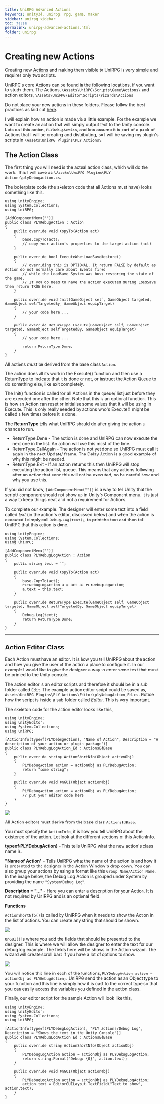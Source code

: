 ```yaml
---
title: UniRPG Advanced Actions
keywords: unity3d, unirpg, rpg, game, maker
sidebar: unirpg_sidebar
toc: false
permalink: unirpg-advanced-actions.html
folder: unirpg
---
```


[Actions]: unirpg-actions.html

Creating new Actions
====================

Creating new [Actions][] and making them visible to UniRPG is very simple and requires only two scripts.

UniRPG's core Actions can be found in the following locations, if you want to study them.
The Actions, `\Assets\UniRPG\Scripts\Game\Actions\`
and action editors, `\Assets\UniRPG\Editor\Scripts\Wizards\Actions`

Do not place your new actions in these folders. Please follow the best practices as laid out [here](unirpg-advanced.html).

I will explain how an action is made via a little example. For the example we want to create an action that will simply output text to the Unity console. Lets call this action, `PLYDebugAction`, and lets assume it is part of a pack of Actions that I will be creating and distributing, so I will be saving my plugin's scripts in `\Assets\UniRPG Plugins\PLY Actions\`.

The Action Class 
----------------
The first thing you will need is the actual action class, which will do the work. This I will save as `\Assets\UniRPG Plugins\PLY Actions\plyDebugAction.cs`.

The boilerplate code (the skeleton code that all Actions must have) looks something like this.

~~~~~~~~~~ .csharp
using UnityEngine;
using System.Collections;
using UniRPG;

[AddComponentMenu("")]
public class PLYDebugAction : Action
{
	public override void CopyTo(Action act)
	{
		base.CopyTo(act);
		// copy your action's properties to the target action (act)
	}

	public override bool ExecuteWhenLoadSaveRestore()
	{
		// overriding this is OPTIONAL. It return FALSE by default as Action do not normally care about Events fired
		// while the LoadSave System was busy restoring the state of the game.
		// If you do need to have the action executed during LoadSave then return TRUE here.
	}

	public override void Init(GameObject self, GameObject targeted, GameObject selfTargetedBy, GameObject equipTarget)
	{
		// your code here ...
	}

	public override ReturnType Execute(GameObject self, GameObject targeted, GameObject selfTargetedBy, GameObject equipTarget)
	{
		// your code here ...

		return ReturnType.Done;
	}
}
~~~~~~~~~~

All actions *must* be derived from the base class `Action`.

The action does all its work in the Execute() function and then use a ReturnType to indicate that it is done or not, or instruct the Action Queue to do something else, like exit completely.

The Init() function is called for all Actions in the queue/ list just before they are executed one after the other. Note that this is an optional function. This is how an Action can reset or initialise some values that it will be using in Execute. This is only really needed by actions who's Execute() might be called a few times before it is done.

The **ReturnType** tells what UniRPG should do after giving the action a chance to run.

* ReturnType.Done - The action is done and UnIRPG can now execute the next one in the list. An action will use this most of the time.
* ReturnType.CallAgain - The action is not yet done so UnIRPG must call it again in the next Update/ frame. The Delay Action is a good example of why this might be needed.
* ReturnType.Exit - If an action returns this then UniRPG will stop executing the action list/ queue. This means that any actions following after an action that send this will *not* be executed, so be careful how and why you use this.

If you did not know, `[AddComponentMenu("")]` is a way to tell Unity that the script/ component should not show up in Unity's Component menu. It is just a way to keep things neat and not a requirement for Actions.

To complete our example. The designer will enter some text into a field called *text* (in the action's editor, discussed below) and when the action is executed I simply call `Debug.Log(text);`, to print the text and then tell UniRPG that this action is done.

~~~~~~~~~~ .csharp
using UnityEngine;
using System.Collections;
using UniRPG;

[AddComponentMenu("")]
public class PLYDebugLogAction : Action
{
	public string text = "";

	public override void CopyTo(Action act)
	{
		base.CopyTo(act);
		PLYDebugLogAction a = act as PLYDebugLogAction;
		a.text = this.text;
	}

	public override ReturnType Execute(GameObject self, GameObject targeted, GameObject selfTargetedBy, GameObject equipTarget)
	{
		Debug.Log(text);
		return ReturnType.Done;
	}
}
~~~~~~~~~~

-----------------------------------------------------------------------------------------------------------------------
Action Editor Class 
-------------------
Each Action must have an editor. It is how you tell UnIRPG about the action and how you give the user of the action a place to configure it. In our example I would like to give the designer a way to enter some text that must be printed to the Unity console.

The action editor is an editor scripts and therefore it should be in a sub folder called `Edit`. The example action editor script could be saved as, `Assets\UniRPG Plugins\PLY Actions\Editor\plyDebugAction_Ed.cs`. Notice how the script is inside a sub folder called *Editor*. This is very important.

The skeleton code for the action editor looks like this,

~~~~~~~~~~ .csharp
using UnityEngine;
using UnityEditor;
using System.Collections;
using UniRPG;

[ActionInfo(typeof(PLYDebugAction), "Name of Action", Description = "A description of your action or plugin package")]
public class PLYDebugLogAction_Ed : ActionsEdBase
{
	public override string ActionShortNfo(Object actionObj)
	{
		PLYDebugAction action = actionObj as PLYDebugAction;
		return "some string";
	}

	public override void OnGUI(Object actionObj)
	{
		PLYDebugAction action = actionObj as PLYDebugAction;
		// put your editor code here
	}
}
~~~~~~~~~~

![](/img/unirpg/adv/win1.png)

All Action editors must derive from the base class `ActionsEdBase`.

You must specify the `ActionInfo`, it is how you tell UniRPG about the existence of the action. Let look at the different sections of this ActionInfo.

**typeof(PLYDebugAction)** - This tells UniRPG what the new action's class name is.

**"Name of Action"** - Tells UniRPG what the name of the action is and how it is presented to the designer in the Action Window's drop down. You can also group your actions by using a format like this `Group Name/Action Name`. In the image below, the Debug Log Action is grouped under System by providing the name `"System/Debug Log"`.

**Description = "..."** - Here you can enter a description for your Action. It is not required by UnIRPG and is an optional field.

**Functions**

`ActionShortNfo()` is called by UniRPG when it needs to show the Action in the list of actions. You can create any string that should be shown.

![](/img/unirpg/adv/win2.png)

`OnGUI()` is where you add the fields that should be presented to the designer. This is where we will allow the designer to enter the text for our debug log example. The fields here will be shows in the Action wizard. The wizard will create scroll bars if you have a lot of options to show.

![](/img/unirpg/adv/win3.png)

You will notice this line in each of the functions, `PLYDebugAction action = actionObj as PLYDebugAction;`. UniRPG send the action as an Object type to your function and this line is simply how it is cast to the correct type so that you can easily access the variables you defined in the action class.

Finally, our editor script for the sample Action will look like this,

~~~~~~~~~~ .csharp
using UnityEngine;
using UnityEditor;
using System.Collections;
using UniRPG;

[ActionInfo(typeof(PLYDebugLogAction), "PLY Actions/Debug Log", Description = "Shows the text in the Unity Console")]
public class PLYDebugLogAction_Ed : ActionsEdBase
{
	public override string ActionShortNfo(Object actionObj)
	{
		PLYDebugLogAction action = actionObj as PLYDebugLogAction;
		return string.Format("Debug: {0}", action.text);
	}

	public override void OnGUI(Object actionObj)
	{
		PLYDebugLogAction action = actionObj as PLYDebugLogAction;
		action.text = EditorGUILayout.TextField("Text to show", action.text);
	}
}
~~~~~~~~~~
